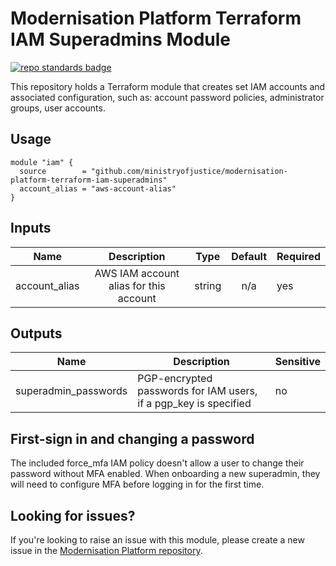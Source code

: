 # Modernisation Platform Terraform IAM Superadmins Module
[![repo standards badge](https://img.shields.io/badge/dynamic/json?color=blue&style=for-the-badge&logo=github&label=MoJ%20Compliant&query=%24.data%5B%3F%28%40.name%20%3D%3D%20%22modernisation-platform-terraform-iam-superadmins%22%29%5D.status&url=https%3A%2F%2Foperations-engineering-reports.cloud-platform.service.justice.gov.uk%2Fgithub_repositories)](https://operations-engineering-reports.cloud-platform.service.justice.gov.uk/github_repositories#modernisation-platform-terraform-iam-superadmins "Link to report")

This repository holds a Terraform module that creates set IAM accounts and associated configuration, such as: account password policies, administrator groups, user accounts.

## Usage
```
module "iam" {
  source        = "github.com/ministryofjustice/modernisation-platform-terraform-iam-superadmins"
  account_alias = "aws-account-alias"
}
```

## Inputs
|      Name     |               Description              |  Type  | Default | Required |
|:-------------:|:--------------------------------------:|:------:|:-------:|----------|
| account_alias | AWS IAM account alias for this account | string | n/a     | yes      |

## Outputs
| Name                 | Description                                                      | Sensitive |
|----------------------|------------------------------------------------------------------|-----------|
| superadmin_passwords | PGP-encrypted passwords for IAM users, if a pgp_key is specified | no        |

## First-sign in and changing a password
The included force_mfa IAM policy doesn't allow a user to change their password without MFA enabled. When onboarding a new superadmin,
they will need to configure MFA before logging in for the first time.

## Looking for issues?
If you're looking to raise an issue with this module, please create a new issue in the [Modernisation Platform repository](https://github.com/ministryofjustice/modernisation-platform/issues).
